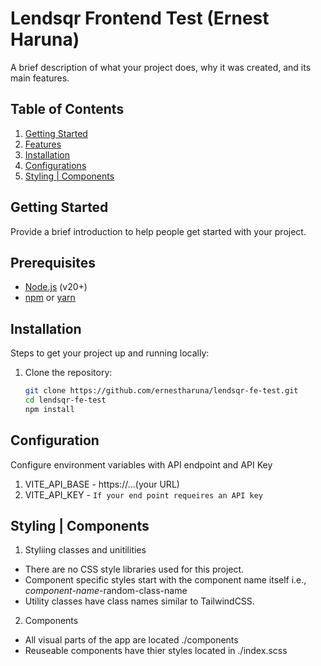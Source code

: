 # Lendsqr Frontend Test (Ernest Haruna)

A brief description of what your project does, why it was created, and its main features.

## Table of Contents

1. [Getting Started](#getting-started)
2. [Features](#features)
3. [Installation](#installation)
4. [Configurations](#configurations)
5. [Styling | Components](#stylings-components)

## Getting Started
Provide a brief introduction to help people get started with your project.

## Prerequisites
- [Node.js](https://nodejs.org/) (v20+)
- [npm](https://www.npmjs.com/) or [yarn](https://yarnpkg.com/)

## Installation
Steps to get your project up and running locally:
1. Clone the repository:
   ```sh
   git clone https://github.com/ernestharuna/lendsqr-fe-test.git
   cd lendsqr-fe-test
   npm install

## Configuration
Configure environment variables with API endpoint and API Key
1. VITE_API_BASE - https://...(your URL)
2. VITE_API_KEY - `If your end point requeires an API key`

## Styling | Components
1. Styliing classes and unitilities
- There are no CSS style libraries used for this project. 
- Component specific styles start with the component name itself i.e., *component-name*-random-class-name
- Utility classes have class names similar to TailwindCSS.

2. Components
- All visual parts of the app are located ./components
- Reuseable components have thier styles located in ./index.scss
